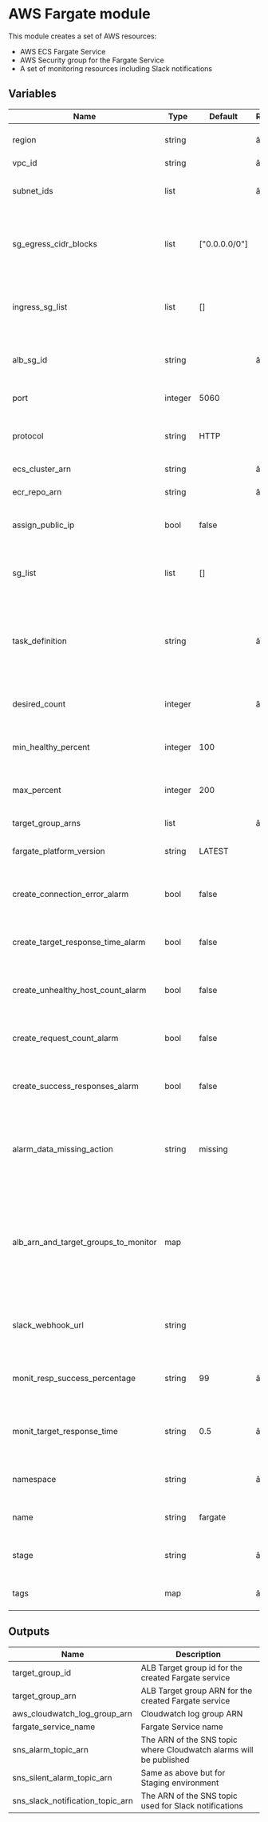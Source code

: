 # AWS Fargate module

This module creates a set of AWS resources: 

- AWS ECS Fargate Service
- AWS Security group for the Fargate Service
- A set of monitoring resources including Slack notifications

## Variables

| Name                                 | Type    | Default       | Required   | Description                                                                
| ------------------------------------ | ------- | ------------- | ---------- | -------------------------------------------------------------------------- 
| region                               | string  |               | âœ“        | AWS Region the Fargate service is deployed to                                      
| vpc_id                               | string  |               | âœ“        | VPC id                                       
| subnet_ids                           | list    |               | âœ“        | A list of subnet ids the fargate service will be deployed to                  
| sg_egress_cidr_blocks                | list    | ["0.0.0.0/0"] |            | List of egress CIDR blocks that will be applied to the created Fargate service
| ingress_sg_list                      | list    | []            |            | List of ingress security groups that will be applied to the created Fargate service
| alb_sg_id                            | string  |               | âœ“        | he ID of your target ALBs security to allow ingress                            
| port                                 | integer | 5060          |            | The port the service is available from                                                
| protocol                             | string  | HTTP          |            | Protocol used by the service. options: HTTP, HTTPS
| ecs_cluster_arn                      | string  |               | âœ“        | ECS cluster ARN
| ecr_repo_arn                         | string  |               | âœ“        | ECR repository ARN
| assign_public_ip                     | bool    | false         |            | Set if Fargate service should have public IP address
| sg_list                              | list    | []            |            | List of security groups that will be applied to the created Fargate service
| task_definition                      | string  |               | âœ“        | The family and revision (family:revision) or full ARN of the task definition that you want to run in your service
| desired_count                        | integer |               | âœ“        | Desired number of container instances running
| min_healthy_percent                  | integer | 100           |            | Min percent of healthy container instances
| max_percent                          | integer | 200           |            | Max percent of healthy container instances
| target_group_arns                    | list    |               | âœ“        | A list of target group ARNs
| fargate_platform_version             | string  | LATEST        |            | The version of the Fargate platform
| create_connection_error_alarm        | bool    | false         |            | Set to true if connection error alarm should be created
| create_target_response_time_alarm    | bool    | false         |            | Set to true if target response alarm should be created
| create_unhealthy_host_count_alarm    | bool    | false         |            | Set to true if unhealthy host count alarm should be created
| create_request_count_alarm           | bool    | false         |            | Set to true if request count alarm should be created
| create_success_responses_alarm       | bool    | false         |            | Set to true if success responses alarm should be created
| alarm_data_missing_action            | string  | missing       |            | Missing data action for success responses alarm. Possible values: missing or breaching
| alb_arn_and_target_groups_to_monitor | map     |               |            | A map representing albs and target groups that will be monitored with cloudwatch. Mandatory if any of the above alarms are to be set
| slack_webhook_url                    | string  |               |            | Slack webhook URL for Cloudwatch alarm notifications
| monit_resp_success_percentage        | string  | 99            | âœ“        | What percentage of requests should be responded to with 2xx
| monit_target_response_time           | string  | 0.5           | âœ“        | Service response time in seconds greater than or equal to
| namespace                            | string  |               | âœ“        | Namespace used for labeling resources                  
| name                                 | string  | fargate       |            | Name of the module / resources                         
| stage                                | string  |               | âœ“        | What staga are the resources for? staging, production? 
| tags                                 | map     |               | âœ“        | Map of tags to be applied to all resources 

## Outputs

| Name                             | Description                                                       |
| -------------------------------- | ----------------------------------------------------------------- |
| target_group_id                  | ALB Target group id for the created Fargate service               |
| target_group_arn                 | ALB Target group ARN for the created Fargate service              |
| aws_cloudwatch_log_group_arn     | Cloudwatch log group ARN                                          |
| fargate_service_name             | Fargate Service name                                              |
| sns_alarm_topic_arn              | The ARN of the SNS topic where Cloudwatch alarms will be published|
| sns_silent_alarm_topic_arn       | Same as above but for Staging environment                         |
| sns_slack_notification_topic_arn | The ARN of the SNS topic used for Slack notifications             |
